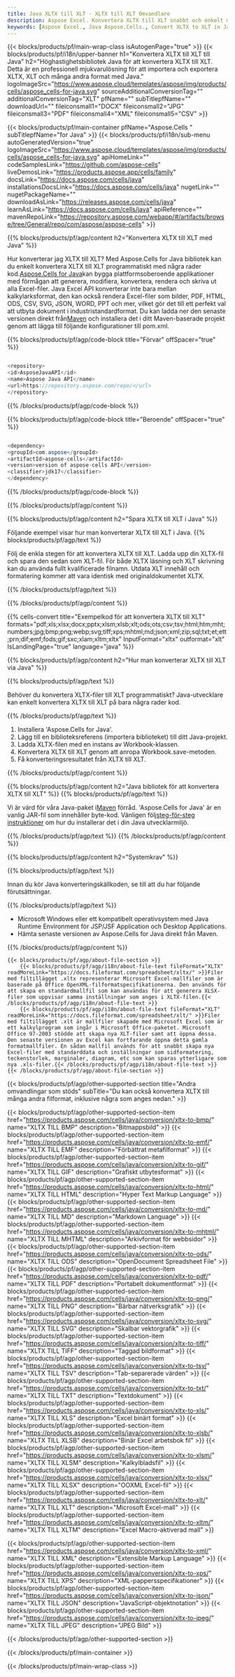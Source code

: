 ```yaml
---
title: Java XLTX till XLT - XLTX till XLT Omvandlare
description: Aspose Excel. Konvertera XLTX till XLT snabbt och enkelt med Aspose.Cells. Java XLTX till XLT. Java Spara XLTX till 07611 till 07161. 07611 till 07161. 3481 med Java.
keywords: [Aspose Excel., Java Aspose.Cells., Convert XLTX to XLT in Java., Save XLTX to XLT using Java., Java XLTX to XLT saveformat., XLTX to XLT Converter., Java Save XLTX as XLT]
---
```

{{< blocks/products/pf/main-wrap-class isAutogenPage="true" >}}
{{< blocks/products/pf/i18n/upper-banner h1="Konvertera XLTX till XLT till Java" h2="Höghastighetsbibliotek Java för att konvertera XLTX till XLT. Detta är en professionell mjukvarulösning för att importera och exportera XLTX, XLT och många andra format med Java." logoImageSrc="https://www.aspose.cloud/templates/aspose/img/products/cells/aspose_cells-for-java.svg" sourceAdditionalConversionTag="" additionalConversionTag="XLT" pfName="" subTitlepfName="" downloadUrl="" fileiconsmall1="DOCX" fileiconsmall2="JPG" fileiconsmall3="PDF" fileiconsmall4="XML" fileiconsmall5="CSV" >}}

{{< blocks/products/pf/main-container pfName="Aspose.Cells " subTitlepfName="for Java" >}}
{{< blocks/products/pf/i18n/sub-menu autoGeneratedVersion="true" logoImageSrc="https://www.aspose.cloud/templates/aspose/img/products/cells/aspose_cells-for-java.svg" apiHomeLink="" codeSamplesLink="https://github.com/aspose-cells" liveDemosLink="https://products.aspose.app/cells/family" docsLink="https://docs.aspose.com/cells/java" installationsDocsLink="https://docs.aspose.com/cells/java" nugetLink="" nugetPackageName="" downloadAsLink="https://releases.aspose.com/cells/java" learnAsLink="https://docs.aspose.com/cells/java" apiReference="" mavenRepoLink="https://repository.aspose.com/webapp/#/artifacts/browse/tree/General/repo/com/aspose/aspose-cells" >}}


{{% blocks/products/pf/agp/content h2="Konvertera XLTX till XLT med Java" %}}

Hur konverterar jag XLTX till XLT? Med Aspose.Cells for Java bibliotek kan du enkelt konvertera XLTX till XLT programmatiskt med några rader kod.[Aspose.Cells for Java](https://products.aspose.com/cells/java)kan bygga plattformsoberoende applikationer med förmågan att generera, modifiera, konvertera, rendera och skriva ut alla Excel-filer. Java Excel API konverterar inte bara mellan kalkylarksformat, den kan också rendera Excel-filer som bilder, PDF, HTML, ODS, CSV, SVG, JSON, WORD, PPT och mer, vilket gör det till ett perfekt val att utbyta dokument i industristandardformat. Du kan ladda ner den senaste versionen direkt från[Maven](https://repository.aspose.com/webapp/#/artifacts/browse/tree/General/repo/com/aspose/aspose-cells) och installera det i ditt Maven-baserade projekt genom att lägga till följande konfigurationer till pom.xml.

{{% blocks/products/pf/agp/code-block title="Förvar" offSpacer="true" %}}

```cs

<repository>
<id>AsposeJavaAPI</id>
<name>Aspose Java API</name>
<url>https://repository.aspose.com/repo/</url>
</repository>

```

{{% /blocks/products/pf/agp/code-block %}}

{{% blocks/products/pf/agp/code-block title="Beroende" offSpacer="true" %}}

```cs

<dependency>
<groupId>com.aspose</groupId>
<artifactId>aspose-cells</artifactId>
<version>version of aspose-cells API</version>
<classifier>jdk17</classifier>
</dependency>

```

{{% /blocks/products/pf/agp/code-block %}}

{{% /blocks/products/pf/agp/content %}}

{{% blocks/products/pf/agp/content h2="Spara XLTX till XLT i Java" %}}

Följande exempel visar hur man konverterar XLTX till XLT i Java.
{{% blocks/products/pf/agp/text %}}

Följ de enkla stegen för att konvertera XLTX till XLT. Ladda upp din XLTX-fil och spara den sedan som XLT-fil. För både XLTX läsning och XLT skrivning kan du använda fullt kvalificerade filnamn. Utdata XLT innehåll och formatering kommer att vara identisk med originaldokumentet XLTX.

{{% /blocks/products/pf/agp/text %}}

{{% /blocks/products/pf/agp/content %}}

{{% cells-convert title="Exempelkod för att konvertera XLTX till XLT" formats="pdf;xls;xlsx;docx;pptx;xlsm;xlsb;xlt;ods;ots;csv;tsv;html;htm;mht;numbers;jpg;bmp;png;webp;svg;tiff;xps;mhtml;md;json;xml;zip;sql;txt;et;ett;prn;dif;emf;fods;gif;sxc;xlam;xltm;xltx" InputFormat="xltx" outformat="xlt" IsLandingPage="true" language="java" %}}

{{% blocks/products/pf/agp/content h2="Hur man konverterar XLTX till XLT via Java" %}}

{{% blocks/products/pf/agp/text %}}

Behöver du konvertera XLTX-filer till XLT programmatiskt? Java-utvecklare kan enkelt konvertera XLTX till XLT på bara några rader kod.

{{% /blocks/products/pf/agp/text %}}

1.  Installera 'Aspose.Cells for Java'.
1.  Lägg till en biblioteksreferens (importera biblioteket) till ditt Java-projekt.
1. Ladda XLTX-filen med en instans av Workbook-klassen.
1.  Konvertera XLTX till XLT genom att anropa Workbook.save-metoden.
1.  Få konverteringsresultatet från XLTX till XLT.

{{% /blocks/products/pf/agp/content %}}

{{% blocks/products/pf/agp/content h2="Java bibliotek för att konvertera XLTX till XLT" %}}
{{% blocks/products/pf/agp/text %}}

 Vi är värd för våra Java-paket i[Maven](https://repository.aspose.com/webapp/#/artifacts/browse/tree/General/repo/com/aspose/aspose-cells) förråd. 'Aspose.Cells for Java' är en vanlig JAR-fil som innehåller byte-kod. Vänligen följ[steg-för-steg instruktioner](https://docs.aspose.com/cells/java/installation/) om hur du installerar det i din Java utvecklarmiljö.

{{% /blocks/products/pf/agp/text %}}
{{% /blocks/products/pf/agp/content %}}

{{% blocks/products/pf/agp/content h2="Systemkrav" %}}

{{% blocks/products/pf/agp/text %}}

 Innan du kör Java konverteringskällkoden, se till att du har följande förutsättningar.

{{% /blocks/products/pf/agp/text %}}

- Microsoft Windows eller ett kompatibelt operativsystem med Java Runtime Environment för JSP/JSF Application och Desktop Applications.
- Hämta senaste versionen av Aspose.Cells for Java direkt från Maven.

{{% /blocks/products/pf/agp/content %}}

<!-- aboutfile Starts -->
    {{< blocks/products/pf/agp/about-file-section >}}
        {{< blocks/products/pf/agp/i18n/about-file-text fileFormat="XLTX" readMoreLink="https://docs.fileformat.com/spreadsheet/xltx/" >}}Filer med filtillägget .xltx representerar Microsoft Excel-mallfiler som är baserade på Office OpenXML-filformatspecifikationerna. Den används för att skapa en standardmallfil som kan användas för att generera XLSX-filer som uppvisar samma inställningar som anges i XLTX-filen.{{< /blocks/products/pf/agp/i18n/about-file-text >}}
        {{< blocks/products/pf/agp/i18n/about-file-text fileFormat="XLT" readMoreLink="https://docs.fileformat.com/spreadsheet/xlt/" >}}Filer med filtillägget .xlt är mallfiler skapade med Microsoft Excel som är ett kalkylprogram som ingår i Microsoft Office-paketet. Microsoft Office 97-2003 stödde att skapa nya XLT-filer samt att öppna dessa. Den senaste versionen av Excel kan fortfarande öppna detta gamla formatmallfiler. En sådan mallfil används för att snabbt skapa nya Excel-filer med standarddata och inställningar som sidformatering, teckenstorlek, marginaler, diagram, etc som kan sparas ytterligare som nya .xls-filer.{{< /blocks/products/pf/agp/i18n/about-file-text >}}
    {{< /blocks/products/pf/agp/about-file-section >}}
<!-- aboutfile Ends -->

{{< blocks/products/pf/agp/other-supported-section title="Andra omvandlingar som stöds" subTitle="Du kan också konvertera XLTX till många andra filformat, inklusive några som anges nedan." >}}

{{< blocks/products/pf/agp/other-supported-section-item href="https://products.aspose.com/cells/java/conversion/xltx-to-bmp/" name="XLTX TILL BMP" description="Bitmappsbild" >}}
{{< blocks/products/pf/agp/other-supported-section-item href="https://products.aspose.com/cells/java/conversion/xltx-to-emf/" name="XLTX TILL EMF" description="Förbättrat metafilformat" >}}
{{< blocks/products/pf/agp/other-supported-section-item href="https://products.aspose.com/cells/java/conversion/xltx-to-gif/" name="XLTX TILL GIF" description="Grafiskt utbytesformat" >}}
{{< blocks/products/pf/agp/other-supported-section-item href="https://products.aspose.com/cells/java/conversion/xltx-to-html/" name="XLTX TILL HTML" description="Hyper Text Markup Language" >}}
{{< blocks/products/pf/agp/other-supported-section-item href="https://products.aspose.com/cells/java/conversion/xltx-to-md/" name="XLTX TILL MD" description="Markdown Language" >}}
{{< blocks/products/pf/agp/other-supported-section-item href="https://products.aspose.com/cells/java/conversion/xltx-to-mhtml/" name="XLTX TILL MHTML" description="Arkivformat för webbsidor" >}}
{{< blocks/products/pf/agp/other-supported-section-item href="https://products.aspose.com/cells/java/conversion/xltx-to-ods/" name="XLTX TILL ODS" description="OpenDocument Spreadsheet File" >}}
{{< blocks/products/pf/agp/other-supported-section-item href="https://products.aspose.com/cells/java/conversion/xltx-to-pdf/" name="XLTX TILL PDF" description="Portabelt dokumentformat" >}}
{{< blocks/products/pf/agp/other-supported-section-item href="https://products.aspose.com/cells/java/conversion/xltx-to-png/" name="XLTX TILL PNG" description="Bärbar nätverksgrafik" >}}
{{< blocks/products/pf/agp/other-supported-section-item href="https://products.aspose.com/cells/java/conversion/xltx-to-svg/" name="XLTX TILL SVG" description="Skalbar vektorgrafik" >}}
{{< blocks/products/pf/agp/other-supported-section-item href="https://products.aspose.com/cells/java/conversion/xltx-to-tiff/" name="XLTX TILL TIFF" description="Taggad bildformat" >}}
{{< blocks/products/pf/agp/other-supported-section-item href="https://products.aspose.com/cells/java/conversion/xltx-to-tsv/" name="XLTX TILL TSV" description="Tab-separerade värden" >}}
{{< blocks/products/pf/agp/other-supported-section-item href="https://products.aspose.com/cells/java/conversion/xltx-to-txt/" name="XLTX TILL TXT" description="Textdokument" >}}
{{< blocks/products/pf/agp/other-supported-section-item href="https://products.aspose.com/cells/java/conversion/xltx-to-xls/" name="XLTX TILL XLS" description="Excel binärt format" >}}
{{< blocks/products/pf/agp/other-supported-section-item href="https://products.aspose.com/cells/java/conversion/xltx-to-xlsb/" name="XLTX TILL XLSB" description="Binär Excel arbetsbok fil" >}}
{{< blocks/products/pf/agp/other-supported-section-item href="https://products.aspose.com/cells/java/conversion/xltx-to-xlsm/" name="XLTX TILL XLSM" description="Kalkylbladsfil" >}}
{{< blocks/products/pf/agp/other-supported-section-item href="https://products.aspose.com/cells/java/conversion/xltx-to-xlsx/" name="XLTX TILL XLSX" description="OOXML Excel-fil" >}}
{{< blocks/products/pf/agp/other-supported-section-item href="https://products.aspose.com/cells/java/conversion/xltx-to-xlt/" name="XLTX TILL XLT" description="Microsoft Excel-mall" >}}
{{< blocks/products/pf/agp/other-supported-section-item href="https://products.aspose.com/cells/java/conversion/xltx-to-xltm/" name="XLTX TILL XLTM" description="Excel Macro-aktiverad mall" >}}

{{< blocks/products/pf/agp/other-supported-section-item href="https://products.aspose.com/cells/java/conversion/xltx-to-xml/" name="XLTX TILL XML" description="Extensible Markup Language" >}}
{{< blocks/products/pf/agp/other-supported-section-item href="https://products.aspose.com/cells/java/conversion/xltx-to-xps/" name="XLTX TILL XPS" description="XML-pappersspecifikationer" >}}
{{< blocks/products/pf/agp/other-supported-section-item href="https://products.aspose.com/cells/java/conversion/xltx-to-json/" name="XLTX TILL JSON" description="JavaScript-objektnotation" >}}
{{< blocks/products/pf/agp/other-supported-section-item href="https://products.aspose.com/cells/java/conversion/xltx-to-jpeg/" name="XLTX TILL JPEG" description="JPEG Bild" >}}

{{< /blocks/products/pf/agp/other-supported-section >}}

{{< /blocks/products/pf/main-container >}}
    
{{< /blocks/products/pf/main-wrap-class >}}

